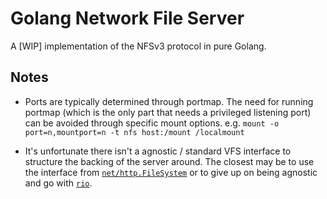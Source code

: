 Golang Network File Server
===

A [WIP] implementation of the NFSv3 protocol in pure Golang.

Notes
---

* Ports are typically determined through portmap. The need for running portmap 
(which is the only part that needs a privileged listening port) can be avoided
through specific mount options. e.g. 
`mount -o port=n,mountport=n -t nfs host:/mount /localmount`

* It's unfortunate there isn't a agnostic / standard VFS interface to structure
the backing of the server around. The closest may be to use the interface from
[`net/http.FileSystem`](https://github.com/golang/go/blob/go1.11.2/src/net/http/fs.go#L93)
or to give up on being agnostic and go with [`rio`](https://github.com/polydawn/rio/blob/master/fs/interface.go).
